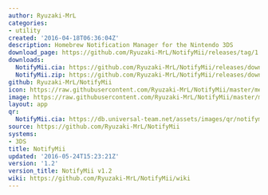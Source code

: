 ```yaml
---
author: Ryuzaki-MrL
categories:
- utility
created: '2016-04-18T06:36:04Z'
description: Homebrew Notification Manager for the Nintendo 3DS
download_page: https://github.com/Ryuzaki-MrL/NotifyMii/releases/tag/1.2
downloads:
  NotifyMii.cia: https://github.com/Ryuzaki-MrL/NotifyMii/releases/download/1.2/NotifyMii.cia
  NotifyMii.zip: https://github.com/Ryuzaki-MrL/NotifyMii/releases/download/1.2/NotifyMii.zip
github: Ryuzaki-MrL/NotifyMii
icon: https://raw.githubusercontent.com/Ryuzaki-MrL/NotifyMii/master/meta/icon.png
image: https://raw.githubusercontent.com/Ryuzaki-MrL/NotifyMii/master/meta/banner.png
layout: app
qr:
  NotifyMii.cia: https://db.universal-team.net/assets/images/qr/notifymii.cia.png
source: https://github.com/Ryuzaki-MrL/NotifyMii
systems:
- 3DS
title: NotifyMii
updated: '2016-05-24T15:23:21Z'
version: '1.2'
version_title: NotifyMii v1.2
wiki: https://github.com/Ryuzaki-MrL/NotifyMii/wiki
---
```

